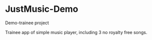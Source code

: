 # JustMusic-Demo
Demo-trainee project

Trainee app of simple music player, including 3 no royalty free songs.
